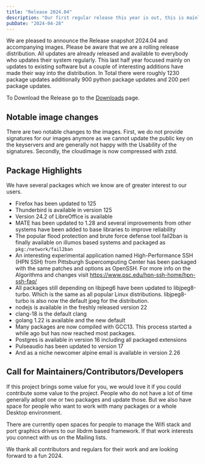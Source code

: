 ```yaml
---
title: "Release 2024.04"
description: "Our first regular release this year is out, this is mainly a update snapshot but it does add new hardware support."
pubDate: "2024-04-28"
---
```


We are pleased to announce the Release snapshot 2024.04 and accompanying images. Please be aware that we are a
rolling release distribution. All updates are already released and available to everybody who updates their system
regularly. This last half year focused mainly on updates to existing software but a couple of interesting additions
have made their way into the distribution. In Total there were roughly 1230 package updates additionally 900 python
package updates and 200 perl package updates.

To Download the Release go to the [Downloads](/downloads) page.

## Notable image changes
There are two notable changes to the images. First, we do not provide signatures for our images anymore as we cannot
update the public key on the keyservers and are generally not happy with the Usability of the signatures. Secondly, the
cloudimage is now compressed with zstd.

## Package Highlights
We have several packages which we know are of greater interest to our users.
- Firefox has been updated to 125
- Thunderbird is available in version 125
- Version 24.2 of LibreOffice is available
- MATE has been updated to 1.28 and several improvements from other systems have been added to base libraries to improve reliability
- The popular flood protection and brute force defense tool fail2ban is finally available on illumos based systems and packaged as `pkg:/network/fail2ban`
- An interesting experimental application named High-Performance SSH (HPN SSH) from Pittsburgh Supercomputing Center has been packaged with the same patches and options as OpenSSH. For more info on the Algorithms and changes visit https://www.psc.edu/hpn-ssh-home/hpn-ssh-faq/
- All packages still depending on libjpeg6 have been updated to libjpeg8-turbo. Which is the same as all popular Linux distributions. libjpeg8-turbo is also now the default jpeg for the distribution.
- nodejs is available in the freshly released version 22
- clang-18 is the default clang
- golang 1.22 is available and the new default
- Many packages are now compiled with GCC13. This process started a while ago but has now reached most packages.
- Postgres is available in version 16 including all packaged extensions
- Pulseaudio has been updated to version 17
- And as a niche newcomer alpine email is available in version 2.26

## Call for Maintainers/Contributors/Developers
If this project brings some value for you, we would love it if you could contribute some value to the project.
People who do not have a lot of time generally adopt one or two packages and update those. But we also have
space for people who want to work with many packages or a whole Desktop environment.

There are currently open spaces for people to manage the Wifi stack and port graphics drivers to our libdrm based framework.
If that work interests you connect with us on the Mailing lists.

We thank all contributors and regulars for their work and are looking forward to a fun 2024.